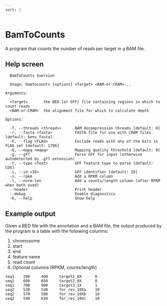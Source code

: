 ```yaml
---
sort: 2
---
```


# BamToCounts

A program that counts the number of reads per target in
a BAM file.

## Help screen

```text
  BamToCounts $version

  Usage: bamtocounts [options] <Target> <BAM-or-CRAM>...

Arguments:                                                                                                                                                 

  <Target>       the BED (or GFF) file containing regions in which to count reads
  <BAM-or-CRAM>  the alignment file for which to calculate depth

Options:

  -T, --threads <threads>      BAM decompression threads [default: 0]
  -r, --fasta <fasta>          FASTA file for use with CRAM files [default: $env_fasta].
  -F, --flag <FLAG>            Exclude reads with any of the bits in FLAG set [default: 1796]
  -Q, --mapq <mapq>            Mapping quality threshold [default: 0]
  -g, --gff                    Force GFF for input (otherwise autodetected by .gff extension)
  -t, --type <feat>            GFF feature type to parse [default: CDS]
  -i, --id <ID>                GFF identifier [default: ID]
  -n, --rpkm                   Add a RPKM column
  -l, --norm-len               Add a counts/length column (after RPKM when both used)
  --header                     Print header
  --debug                      Enable diagnostics    
  -h, --help                   Show help
```

## Example output

Given a BED file with the annotation and a BAM file, the
output produced by the program is a table with the following
columns:

1. chromosome
2. start
3. end
4. feature name
5. read count
6. Optional columns (RPKM, counts/length)

```text
seq1    200     400     target1_8X      8
seq1    600     650     target2_0X      0
seq1    700     900     target3_1X      1
seq2    530     540     for_rev_10Xa    10
seq2    570     580     for_rev_10Xb    10
seq2    590     610     for_rev_10Xc    10
```
